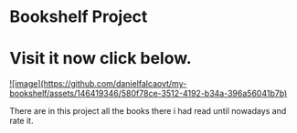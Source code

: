 <h1>Bookshelf Project</h1>

<h1>Visit it now click below.</h1>
<a href="danielfalcaovt.github.io/bookshelf">![image](https://github.com/danielfalcaovt/my-bookshelf/assets/146419346/580f78ce-3512-4192-b34a-396a56041b7b)</a>

<p>There are in this project all the books there i had read until nowadays and rate it.</p>
